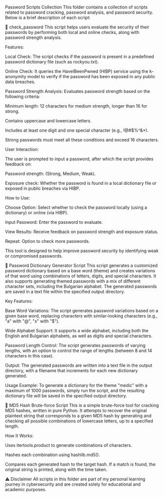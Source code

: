 Password Scripts Collection
This folder contains a collection of scripts related to password cracking, password analysis, and password security. Below is a brief description of each script:

🔐 check_password
This script helps users evaluate the security of their passwords by performing both local and online checks, along with password strength analysis.

Features:

Local Check: The script checks if the password is present in a predefined password dictionary file (such as rockyou.txt).

Online Check: It queries the HaveIBeenPwned (HIBP) service using the k-anonymity model to verify if the password has been exposed in any public data breaches.

Password Strength Analysis: Evaluates password strength based on the following criteria:

Minimum length: 12 characters for medium strength, longer than 16 for strong.

Contains uppercase and lowercase letters.

Includes at least one digit and one special character (e.g., !@#$%^&*).

Strong passwords must meet all these conditions and exceed 16 characters.

User Interaction:

The user is prompted to input a password, after which the script provides feedback on:

Password strength: (Strong, Medium, Weak).

Exposure check: Whether the password is found in a local dictionary file or exposed in public breaches via HIBP.

How to Use:

Choose Option: Select whether to check the password locally (using a dictionary) or online (via HIBP).

Input Password: Enter the password to evaluate.

View Results: Receive feedback on password strength and exposure status.

Repeat: Option to check more passwords.

This tool is designed to help improve password security by identifying weak or compromised passwords.

🔑 Password Dictionary Generator Script
This script generates a customized password dictionary based on a base word (theme) and creates variations of that word using combinations of letters, digits, and special characters. It also supports generating themed passwords with a mix of different character sets, including the Bulgarian alphabet. The generated passwords are saved in a text file within the specified output directory.

Key Features:

Base Word Variations: The script generates password variations based on a given base word, replacing characters with similar-looking characters (e.g., "a" with "@", "s" with "$").

Wide Alphabet Support: It supports a wide alphabet, including both the English and Bulgarian alphabets, as well as digits and special characters.

Password Length Control: The script generates passwords of varying lengths, with an option to control the range of lengths (between 8 and 14 characters in this case).

Output: The generated passwords are written into a text file in the output directory, with a filename that increments for each new dictionary generated.

Usage Example: To generate a dictionary for the theme "medic" with a maximum of 1000 passwords, simply run the script, and the resulting dictionary file will be saved in the specified output directory.

🔐 MD5 Hash Brute-force Script
This is a simple brute-force tool for cracking MD5 hashes, written in pure Python. It attempts to recover the original plaintext string that corresponds to a given MD5 hash by generating and checking all possible combinations of lowercase letters, up to a specified length.

How It Works:

Uses itertools.product to generate combinations of characters.

Hashes each combination using hashlib.md5().

Compares each generated hash to the target hash. If a match is found, the original string is printed, along with the time taken.

⚠️ Disclaimer
All scripts in this folder are part of my personal learning journey in cybersecurity and are created solely for educational and academic purposes.



                                                       
